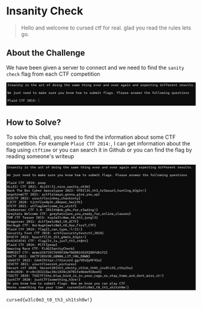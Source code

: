 # Insanity Check
> Hello and welcome to cursed ctf for real. glad you read the rules lets go.

## About the Challenge
We have been given a server to connect and we need to find the `sanity check` flag from each CTF competition

![preview](images/preview.png)

## How to Solve?
To solve this chall, you need to find the information about some CTF competition. For example `Plaid CTF 2014:`, I can get information about the flag using `ctftime` or you can search it in Github or you can find the flag by reading someone's writeup

![flag](images/flag.png)

```
cursed{w3lc0m3_t0_th3_sh1tsh0w!}
```